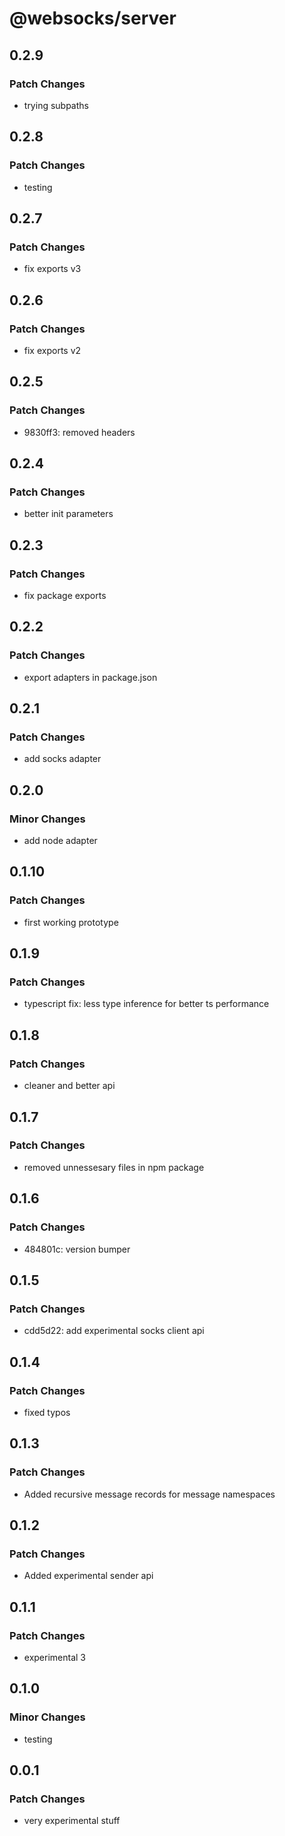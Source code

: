 # @websocks/server

## 0.2.9

### Patch Changes

- trying subpaths

## 0.2.8

### Patch Changes

- testing

## 0.2.7

### Patch Changes

- fix exports v3

## 0.2.6

### Patch Changes

- fix exports v2

## 0.2.5

### Patch Changes

- 9830ff3: removed headers

## 0.2.4

### Patch Changes

- better init parameters

## 0.2.3

### Patch Changes

- fix package exports

## 0.2.2

### Patch Changes

- export adapters in package.json

## 0.2.1

### Patch Changes

- add socks adapter

## 0.2.0

### Minor Changes

- add node adapter

## 0.1.10

### Patch Changes

- first working prototype

## 0.1.9

### Patch Changes

- typescript fix: less type inference for better ts performance

## 0.1.8

### Patch Changes

- cleaner and better api

## 0.1.7

### Patch Changes

- removed unnessesary files in npm package

## 0.1.6

### Patch Changes

- 484801c: version bumper

## 0.1.5

### Patch Changes

- cdd5d22: add experimental socks client api

## 0.1.4

### Patch Changes

- fixed typos

## 0.1.3

### Patch Changes

- Added recursive message records for message namespaces

## 0.1.2

### Patch Changes

- Added experimental sender api

## 0.1.1

### Patch Changes

- experimental 3

## 0.1.0

### Minor Changes

- testing

## 0.0.1

### Patch Changes

- very experimental stuff

